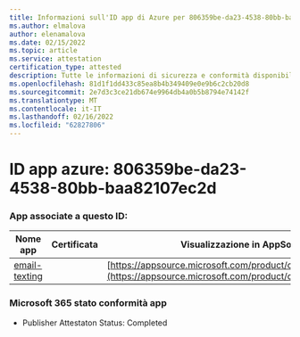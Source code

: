 ```yaml
---
title: Informazioni sull'ID app di Azure per 806359be-da23-4538-80bb-baa82107ec2d
ms.author: elmalova
author: elenamalova
ms.date: 02/15/2022
ms.topic: article
ms.service: attestation
certification_type: attested
description: Tutte le informazioni di sicurezza e conformità disponibili per 806359be-da23-4538-80bb-baa82107ec2d.
ms.openlocfilehash: 81d1f1dd433c85ea8b4b349409e0e9b6c2cb20d8
ms.sourcegitcommit: 2e7d3c3ce21db674e9964db4a0b5b8794e74142f
ms.translationtype: MT
ms.contentlocale: it-IT
ms.lasthandoff: 02/16/2022
ms.locfileid: "62827806"
---
```

# <a name="azure-app-id-806359be-da23-4538-80bb-baa82107ec2d"></a>ID app azure: 806359be-da23-4538-80bb-baa82107ec2d


### <a name="apps-associated-with-this-id"></a>App associate a questo ID:
| **Nome app** | **Certificata** | **Visualizzazione in AppSource** |
|--------------|---------------|-----------------------|
| [email-texting](https://docs.microsoft.com/microsoft-365-app-certification/forward/WA200003086) |  | [https://appsource.microsoft.com/product/office/WA200003086](https://appsource.microsoft.com/product/office/WA200003086) |

### <a name="microsoft-365-app-compliance-status"></a>Microsoft 365 stato conformità app
- Publisher Attestaton Status: Completed
